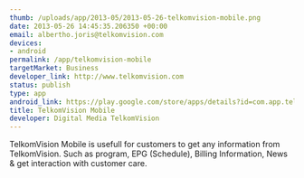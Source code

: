 ```yaml
--- 
thumb: /uploads/app/2013-05/2013-05-26-telkomvision-mobile.png
date: 2013-05-26 14:45:35.206350 +00:00
email: albertho.joris@telkomvision.com
devices: 
- android
permalink: /app/telkomvision-mobile
targetMarket: Business
developer_link: http://www.telkomvision.com
status: publish
type: app
android_link: https://play.google.com/store/apps/details?id=com.app.telkomvision
title: TelkomVision Mobile
developer: Digital Media TelkomVision
---
```


TelkomVision Mobile is usefull for customers to get any information from TelkomVision. Such as program, EPG (Schedule), Billing Information, News & get interaction with customer care.
